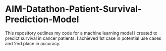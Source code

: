 # AIM-Datathon-Patient-Survival-Prediction-Model
This repository outlines my code for a machine learning model I created to predict survival in cancer patients.
I achieved 1st case in potential use cases and 2nd place in accuracy.
